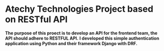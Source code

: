 # Atechy Technologies Project based on RESTful API

**The purpose of this proect is to develop an API for the frontend team, the API should adhere to RESTFUL API.**
**I developed this simple authentication application using Python and their framework Django with DRF.**
